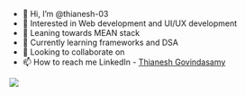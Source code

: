 - 👋 Hi, I’m @thianesh-03
- 👀 Interested in Web development and UI/UX development
- 👀 Leaning towards MEAN stack
- 🌱 Currently learning frameworks and DSA
- 💞️ Looking to collaborate on 
- 📫 How to reach me LinkedIn - [Thianesh Govindasamy](https://www.linkedin.com/in/thianesh-g-686975200)
<img src="https://github-readme-stats.vercel.app/api?username=thianesh-03&&show_icons=true&title_color=ffffff&icon_color=bb2acf&text_color=daf7dc&bg_color=151515">
